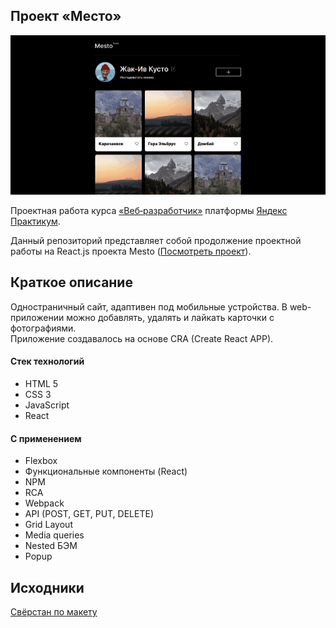 ## Проект «Место»

<img src="/mesto.gif">

Проектная работа курса [«Веб‑разработчик»](https://practicum.yandex.ru/web/ "Курс «Веб‑разработчик» — Яндекс Практикум") платформы [Яндекс Практикум](https://practicum.yandex.ru/ "Яндекс Практикум").   

Данный репозиторий представляет собой продолжение проектной работы на React.js проекта Mesto ([Посмотреть проект](https://github.com/Jason0024/mesto-react)).  


## Краткое описание
Одностраничный сайт, адаптивен под мобильные устройства. В web-приложении можно добавлять, удалять и лайкать карточки с фотографиями.  
Приложение создавалось на основе CRA (Create React APP).
#### Стек технологий
  * HTML 5
  * CSS 3
  * JavaScript
  * React
#### С применением
  * Flexbox
  * Функциональные компоненты (React)
  * NPM
  * RCA
  * Webpack
  * API (POST, GET, PUT, DELETE)
  * Grid Layout
  * Media queries
  * Nested БЭМ
  * Popup

## Исходники
[Свёрстан по макету](https://www.figma.com/file/2cn9N9jSkmxD84oJik7xL7/JavaScript.-Sprint-4?t=Z8g08Qb1Xf2JTW51-0)
